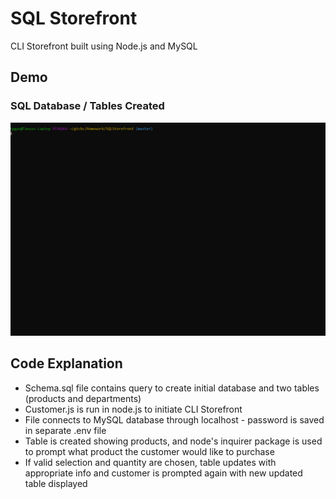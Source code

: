 # SQL Storefront

CLI Storefront built using Node.js and MySQL 

## Demo

### SQL Database / Tables Created
![Schema - Database Initalize Gif Demo](sqlschema.gif)


## Code Explanation
- Schema.sql file contains query to create initial database and two tables (products and departments)
- Customer.js is run in node.js to initiate CLI Storefront
- File connects to MySQL database through localhost - password is saved in separate .env file
- Table is created showing products, and node's inquirer package is used to prompt what product the customer would like to purchase
- If valid selection and quantity are chosen, table updates with appropriate info and customer is prompted again with new updated table displayed
